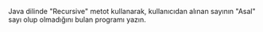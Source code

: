 Java dilinde "Recursive" metot kullanarak, kullanıcıdan alınan sayının "Asal" sayı olup olmadığını bulan programı yazın.